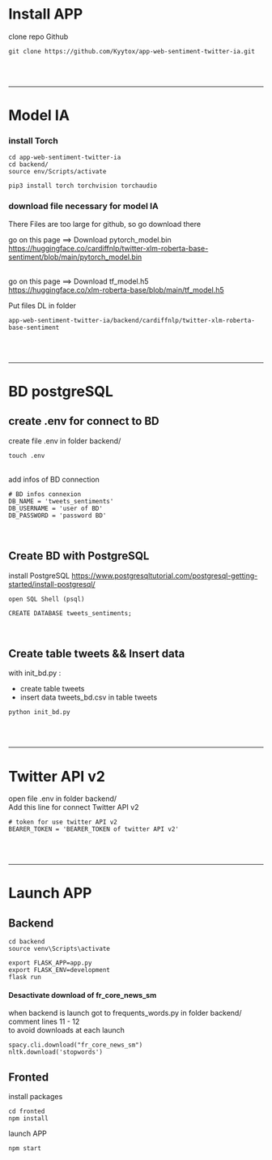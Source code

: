 # Install APP

clone repo Github

```
git clone https://github.com/Kyytox/app-web-sentiment-twitter-ia.git
```

<br><br>

<hr>

# Model IA

### install Torch

```
cd app-web-sentiment-twitter-ia
cd backend/
source env/Scripts/activate

pip3 install torch torchvision torchaudio
```

### download file necessary for model IA

There Files are too large for github, so go download there

go on this page ==> Download pytorch_model.bin
<br>
https://huggingface.co/cardiffnlp/twitter-xlm-roberta-base-sentiment/blob/main/pytorch_model.bin
<br><br>

go on this page ==> Download tf_model.h5
<br>
https://huggingface.co/xlm-roberta-base/blob/main/tf_model.h5
<br>

Put files DL in folder

```
app-web-sentiment-twitter-ia/backend/cardiffnlp/twitter-xlm-roberta-base-sentiment
```

<br><br>

<hr>

# BD postgreSQL

## create .env for connect to BD

create file .env in folder backend/

```
touch .env
```

<br>
add infos of BD connection

```
# BD infos connexion
DB_NAME = 'tweets_sentiments'
DB_USERNAME = 'user of BD'
DB_PASSWORD = 'password BD'
```

<br>

## Create BD with PostgreSQL

install PostgreSQL
https://www.postgresqltutorial.com/postgresql-getting-started/install-postgresql/

```
open SQL Shell (psql)

CREATE DATABASE tweets_sentiments;
```

<br>

## Create table tweets && Insert data

with init_bd.py :

-   create table tweets
-   insert data tweets_bd.csv in table tweets

```
python init_bd.py
```

<br><br>

<hr>

# Twitter API v2

open file .env in folder backend/ <br>
Add this line for connect Twitter API v2

```
# token for use twitter API v2
BEARER_TOKEN = 'BEARER_TOKEN of twitter API v2'
```

<br><br>

<hr>

# Launch APP

## Backend

```
cd backend
source venv\Scripts\activate

export FLASK_APP=app.py
export FLASK_ENV=development
flask run
```

#### Desactivate download of fr_core_news_sm

when backend is launch got to frequents_words.py in folder backend/
<br>
comment lines 11 - 12
<br>
to avoid downloads at each launch

```
spacy.cli.download("fr_core_news_sm")
nltk.download('stopwords')
```

## Fronted

install packages

```
cd fronted
npm install
```

launch APP

```
npm start
```
